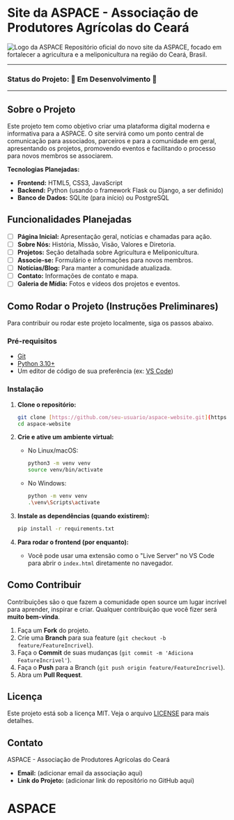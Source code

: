 # Site da ASPACE - Associação de Produtores Agrícolas do Ceará

![Logo da ASPACE](https://i.imgur.com/uX1E7e3.png) Repositório oficial do novo site da ASPACE, focado em fortalecer a agricultura e a meliponicultura na região do Ceará, Brasil.

---

### **Status do Projeto: 🚀 Em Desenvolvimento 🚀**

---

## Sobre o Projeto

Este projeto tem como objetivo criar uma plataforma digital moderna e informativa para a ASPACE. O site servirá como um ponto central de comunicação para associados, parceiros e para a comunidade em geral, apresentando os projetos, promovendo eventos e facilitando o processo para novos membros se associarem.

**Tecnologias Planejadas:**
* **Frontend:** HTML5, CSS3, JavaScript
* **Backend:** Python (usando o framework Flask ou Django, a ser definido)
* **Banco de Dados:** SQLite (para início) ou PostgreSQL

## Funcionalidades Planejadas

- [ ] **Página Inicial:** Apresentação geral, notícias e chamadas para ação.
- [ ] **Sobre Nós:** História, Missão, Visão, Valores e Diretoria.
- [ ] **Projetos:** Seção detalhada sobre Agricultura e Meliponicultura.
- [ ] **Associe-se:** Formulário e informações para novos membros.
- [ ] **Notícias/Blog:** Para manter a comunidade atualizada.
- [ ] **Contato:** Informações de contato e mapa.
- [ ] **Galeria de Mídia:** Fotos e vídeos dos projetos e eventos.

## Como Rodar o Projeto (Instruções Preliminares)

Para contribuir ou rodar este projeto localmente, siga os passos abaixo.

### Pré-requisitos

* [Git](https://git-scm.com)
* [Python 3.10+](https://www.python.org/downloads/)
* Um editor de código de sua preferência (ex: [VS Code](https://code.visualstudio.com/))

### Instalação

1.  **Clone o repositório:**
    ```sh
    git clone [https://github.com/seu-usuario/aspace-website.git](https://github.com/seu-usuario/aspace-website.git)
    cd aspace-website
    ```

2.  **Crie e ative um ambiente virtual:**
    * No Linux/macOS:
        ```sh
        python3 -m venv venv
        source venv/bin/activate
        ```
    * No Windows:
        ```sh
        python -m venv venv
        .\venv\Scripts\activate
        ```

3.  **Instale as dependências (quando existirem):**
    ```sh
    pip install -r requirements.txt
    ```

4.  **Para rodar o frontend (por enquanto):**
    * Você pode usar uma extensão como o "Live Server" no VS Code para abrir o `index.html` diretamente no navegador.

## Como Contribuir

Contribuições são o que fazem a comunidade open source um lugar incrível para aprender, inspirar e criar. Qualquer contribuição que você fizer será **muito bem-vinda**.

1.  Faça um **Fork** do projeto.
2.  Crie uma **Branch** para sua feature (`git checkout -b feature/FeatureIncrivel`).
3.  Faça o **Commit** de suas mudanças (`git commit -m 'Adiciona FeatureIncrivel'`).
4.  Faça o **Push** para a Branch (`git push origin feature/FeatureIncrivel`).
5.  Abra um **Pull Request**.

## Licença

Este projeto está sob a licença MIT. Veja o arquivo [LICENSE](LICENSE) para mais detalhes.

## Contato

ASPACE - Associação de Produtores Agrícolas do Ceará
* **Email:** (adicionar email da associação aqui)
* **Link do Projeto:** (adicionar link do repositório no GitHub aqui)
# ASPACE